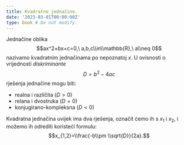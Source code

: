 ```yaml
---
title: Kvadratne jednačine.
date: '2023-03-01T00:00:00Z'
type: book # Do not modify.
---
```


Jednačine oblika $$ax^2+bx+c=0,\ a,b,c\\in\\mathbb{R},\ a\\neq 0$$ nazivamo kvadratnim jednačinama po nepoznatoj $x$. U ovisnosti o vrijednosti _diskriminante_ $$D=b^2-4ac$$ rješenja jednačine mogu biti:

- realna i različita ($D>0$)
- relana i dvostruka ($D=0$)
- konjugirano-kompleksna ($D<0$)

Kvadratna jednačina uvijek ima dva rješenja, označit ćemo ih s $x_1$ i $x_2$, i možemo ih odrediti koristeći formulu: $$x_{1,2}=\\frac{-b\\pm \\sqrt{D}}{2a}.$$